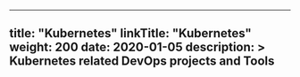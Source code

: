 
---
title: "Kubernetes"
linkTitle: "Kubernetes"
weight: 200
date: 2020-01-05
description: >
 Kubernetes related DevOps projects and Tools
---

